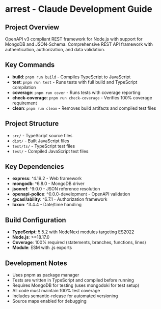 # arrest - Claude Development Guide

## Project Overview
OpenAPI v3 compliant REST framework for Node.js with support for MongoDB and JSON-Schema. Comprehensive REST API framework with authentication, authorization, and data validation.

## Key Commands
- **build**: `pnpm run build` - Compiles TypeScript to JavaScript
- **test**: `pnpm run test` - Runs tests with full build and TypeScript compilation
- **coverage**: `pnpm run cover` - Runs tests with coverage reporting
- **check-coverage**: `pnpm run check-coverage` - Verifies 100% coverage requirement
- **clean**: `pnpm run clean` - Removes build artifacts and compiled test files

## Project Structure
- `src/` - TypeScript source files
- `dist/` - Built JavaScript files
- `test/ts/` - TypeScript test files
- `test/` - Compiled JavaScript test files

## Key Dependencies
- **express**: ^4.19.2 - Web framework
- **mongodb**: ^6.8.0 - MongoDB driver
- **jsonref**: ^9.0.0 - JSON reference resolution
- **openapi-police**: ^0.0.0-development - OpenAPI validation
- **@casl/ability**: ^6.7.1 - Authorization framework
- **luxon**: ^3.4.4 - Date/time handling

## Build Configuration
- **TypeScript**: 5.5.2 with NodeNext modules targeting ES2022
- **Node.js**: >=18.17.0
- **Coverage**: 100% required (statements, branches, functions, lines)
- **Module**: ESM with .js exports

## Development Notes
- Uses pnpm as package manager
- Tests are written in TypeScript and compiled before running
- Requires MongoDB for testing (uses mongodoki for test setup)
- All code must maintain 100% test coverage
- Includes semantic-release for automated versioning
- Source maps enabled for debugging
